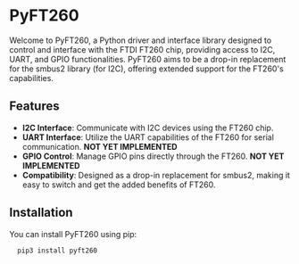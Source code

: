# PyFT260

Welcome to PyFT260, a Python driver and interface library designed to control and interface with the FTDI FT260 chip, providing access to I2C, UART, and GPIO functionalities. PyFT260 aims to be a drop-in replacement for the smbus2 library (for I2C), offering extended support for the FT260's capabilities.

## Features

- **I2C Interface**: Communicate with I2C devices using the FT260 chip.
- **UART Interface**: Utilize the UART capabilities of the FT260 for serial communication. **NOT YET IMPLEMENTED**
- **GPIO Control**: Manage GPIO pins directly through the FT260. **NOT YET IMPLEMENTED**
- **Compatibility**: Designed as a drop-in replacement for smbus2, making it easy to switch and get the added benefits of FT260.

## Installation

You can install PyFT260 using pip:
```
  pip3 install pyft260
```

